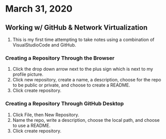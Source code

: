 # March 31, 2020
## Working w/ GitHub & Network Virtualization
1. This is my first time attempting to take notes using a combination of VisualStudioCode and GitHub.

### Creating a Repository Through the Browser
1. Click the drop down arrow next to the plus sign which is next to my profile picture.
2. Click new repository, create a name, a description, choose for the repo to be public or private, and choose to create a README.
3. Click create repository.

### Creating a Repository Through GitHub Desktop
1. Click File, then New Repository.
2. Name the repo, write a description, choose the local path, and choose to use a README.
3. Click create repository.